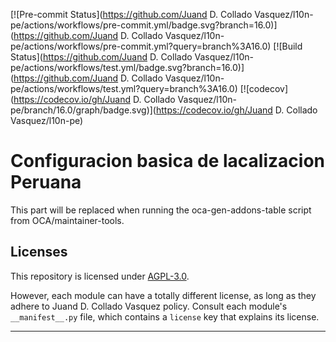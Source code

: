 
<!-- /!\ Non OCA Context : Set here the badge of your runbot / runboat instance. -->
[![Pre-commit Status](https://github.com/Juand D. Collado Vasquez/l10n-pe/actions/workflows/pre-commit.yml/badge.svg?branch=16.0)](https://github.com/Juand D. Collado Vasquez/l10n-pe/actions/workflows/pre-commit.yml?query=branch%3A16.0)
[![Build Status](https://github.com/Juand D. Collado Vasquez/l10n-pe/actions/workflows/test.yml/badge.svg?branch=16.0)](https://github.com/Juand D. Collado Vasquez/l10n-pe/actions/workflows/test.yml?query=branch%3A16.0)
[![codecov](https://codecov.io/gh/Juand D. Collado Vasquez/l10n-pe/branch/16.0/graph/badge.svg)](https://codecov.io/gh/Juand D. Collado Vasquez/l10n-pe)
<!-- /!\ Non OCA Context : Set here the badge of your translation instance. -->

<!-- /!\ do not modify above this line -->

# Configuracion basica de lacalizacion Peruana



<!-- /!\ do not modify below this line -->

<!-- prettier-ignore-start -->

[//]: # (addons)

This part will be replaced when running the oca-gen-addons-table script from OCA/maintainer-tools.

[//]: # (end addons)

<!-- prettier-ignore-end -->

## Licenses

This repository is licensed under [AGPL-3.0](LICENSE).

However, each module can have a totally different license, as long as they adhere to Juand D. Collado Vasquez
policy. Consult each module's `__manifest__.py` file, which contains a `license` key
that explains its license.

----
<!-- /!\ Non OCA Context : Set here the full description of your organization. -->
